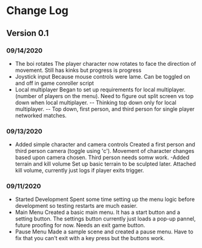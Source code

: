 # Change Log
## Version 0.1
### 09/14/2020
- The boi rotates
The player character now rotates to face the direction of movement. Still has kinks but progress is progress
- Joystick input
Because mouse controls were lame. Can be toggled on and off in game conroller script
- Local multiplayer
Began to set up requirements for local multiplayer. (number of players on the menu). Need to figure out split screen vs top down when local multiplayer.
-- Thinking top down only for local multiplayer.
-- Top down, first person, and third person for single player networked matches.

### 09/13/2020
- Added simple character and camera controls
Created a first person and third person camera (toggle using 'c'). Movement of character changes based upon camera chosen. Third person needs somw work.
-Added terrain and kill volume
Set up basic terrain to be sculpted later. Attached kill volume, currently just logs if player exits trigger.


### 09/11/2020
- Started Development
Spent some time setting up the menu logic before development so testing restarts are much easier.
- Main Menu
Created a basic main menu. It has a start button and a setting button. The settings button currently just loads a pop-up pannel, future proofing for now. Needs an exit game button.
- Pause Menu
Made a sample scene and created a pause menu. Have to fix that you can't exit with a key press but the buttons work.

